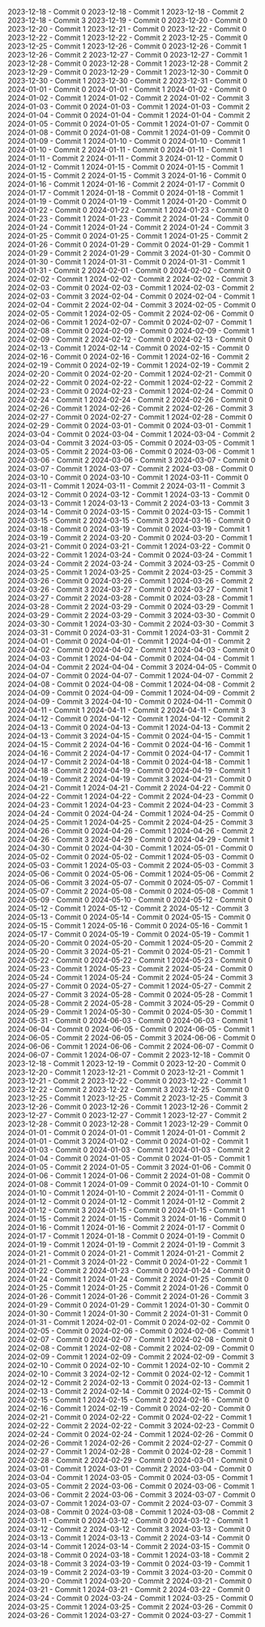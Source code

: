 2023-12-18 - Commit 0
2023-12-18 - Commit 1
2023-12-18 - Commit 2
2023-12-18 - Commit 3
2023-12-19 - Commit 0
2023-12-20 - Commit 0
2023-12-20 - Commit 1
2023-12-21 - Commit 0
2023-12-22 - Commit 0
2023-12-22 - Commit 1
2023-12-22 - Commit 2
2023-12-25 - Commit 0
2023-12-25 - Commit 1
2023-12-26 - Commit 0
2023-12-26 - Commit 1
2023-12-26 - Commit 2
2023-12-27 - Commit 0
2023-12-27 - Commit 1
2023-12-28 - Commit 0
2023-12-28 - Commit 1
2023-12-28 - Commit 2
2023-12-29 - Commit 0
2023-12-29 - Commit 1
2023-12-30 - Commit 0
2023-12-30 - Commit 1
2023-12-30 - Commit 2
2023-12-31 - Commit 0
2024-01-01 - Commit 0
2024-01-01 - Commit 1
2024-01-02 - Commit 0
2024-01-02 - Commit 1
2024-01-02 - Commit 2
2024-01-02 - Commit 3
2024-01-03 - Commit 0
2024-01-03 - Commit 1
2024-01-03 - Commit 2
2024-01-04 - Commit 0
2024-01-04 - Commit 1
2024-01-04 - Commit 2
2024-01-05 - Commit 0
2024-01-05 - Commit 1
2024-01-07 - Commit 0
2024-01-08 - Commit 0
2024-01-08 - Commit 1
2024-01-09 - Commit 0
2024-01-09 - Commit 1
2024-01-10 - Commit 0
2024-01-10 - Commit 1
2024-01-10 - Commit 2
2024-01-11 - Commit 0
2024-01-11 - Commit 1
2024-01-11 - Commit 2
2024-01-11 - Commit 3
2024-01-12 - Commit 0
2024-01-12 - Commit 1
2024-01-15 - Commit 0
2024-01-15 - Commit 1
2024-01-15 - Commit 2
2024-01-15 - Commit 3
2024-01-16 - Commit 0
2024-01-16 - Commit 1
2024-01-16 - Commit 2
2024-01-17 - Commit 0
2024-01-17 - Commit 1
2024-01-18 - Commit 0
2024-01-18 - Commit 1
2024-01-19 - Commit 0
2024-01-19 - Commit 1
2024-01-20 - Commit 0
2024-01-22 - Commit 0
2024-01-22 - Commit 1
2024-01-23 - Commit 0
2024-01-23 - Commit 1
2024-01-23 - Commit 2
2024-01-24 - Commit 0
2024-01-24 - Commit 1
2024-01-24 - Commit 2
2024-01-24 - Commit 3
2024-01-25 - Commit 0
2024-01-25 - Commit 1
2024-01-25 - Commit 2
2024-01-26 - Commit 0
2024-01-29 - Commit 0
2024-01-29 - Commit 1
2024-01-29 - Commit 2
2024-01-29 - Commit 3
2024-01-30 - Commit 0
2024-01-30 - Commit 1
2024-01-31 - Commit 0
2024-01-31 - Commit 1
2024-01-31 - Commit 2
2024-02-01 - Commit 0
2024-02-02 - Commit 0
2024-02-02 - Commit 1
2024-02-02 - Commit 2
2024-02-02 - Commit 3
2024-02-03 - Commit 0
2024-02-03 - Commit 1
2024-02-03 - Commit 2
2024-02-03 - Commit 3
2024-02-04 - Commit 0
2024-02-04 - Commit 1
2024-02-04 - Commit 2
2024-02-04 - Commit 3
2024-02-05 - Commit 0
2024-02-05 - Commit 1
2024-02-05 - Commit 2
2024-02-06 - Commit 0
2024-02-06 - Commit 1
2024-02-07 - Commit 0
2024-02-07 - Commit 1
2024-02-08 - Commit 0
2024-02-09 - Commit 0
2024-02-09 - Commit 1
2024-02-09 - Commit 2
2024-02-12 - Commit 0
2024-02-13 - Commit 0
2024-02-13 - Commit 1
2024-02-14 - Commit 0
2024-02-15 - Commit 0
2024-02-16 - Commit 0
2024-02-16 - Commit 1
2024-02-16 - Commit 2
2024-02-19 - Commit 0
2024-02-19 - Commit 1
2024-02-19 - Commit 2
2024-02-20 - Commit 0
2024-02-20 - Commit 1
2024-02-21 - Commit 0
2024-02-22 - Commit 0
2024-02-22 - Commit 1
2024-02-22 - Commit 2
2024-02-23 - Commit 0
2024-02-23 - Commit 1
2024-02-24 - Commit 0
2024-02-24 - Commit 1
2024-02-24 - Commit 2
2024-02-26 - Commit 0
2024-02-26 - Commit 1
2024-02-26 - Commit 2
2024-02-26 - Commit 3
2024-02-27 - Commit 0
2024-02-27 - Commit 1
2024-02-28 - Commit 0
2024-02-29 - Commit 0
2024-03-01 - Commit 0
2024-03-01 - Commit 1
2024-03-04 - Commit 0
2024-03-04 - Commit 1
2024-03-04 - Commit 2
2024-03-04 - Commit 3
2024-03-05 - Commit 0
2024-03-05 - Commit 1
2024-03-05 - Commit 2
2024-03-06 - Commit 0
2024-03-06 - Commit 1
2024-03-06 - Commit 2
2024-03-06 - Commit 3
2024-03-07 - Commit 0
2024-03-07 - Commit 1
2024-03-07 - Commit 2
2024-03-08 - Commit 0
2024-03-10 - Commit 0
2024-03-10 - Commit 1
2024-03-11 - Commit 0
2024-03-11 - Commit 1
2024-03-11 - Commit 2
2024-03-11 - Commit 3
2024-03-12 - Commit 0
2024-03-12 - Commit 1
2024-03-13 - Commit 0
2024-03-13 - Commit 1
2024-03-13 - Commit 2
2024-03-13 - Commit 3
2024-03-14 - Commit 0
2024-03-15 - Commit 0
2024-03-15 - Commit 1
2024-03-15 - Commit 2
2024-03-15 - Commit 3
2024-03-16 - Commit 0
2024-03-18 - Commit 0
2024-03-19 - Commit 0
2024-03-19 - Commit 1
2024-03-19 - Commit 2
2024-03-20 - Commit 0
2024-03-20 - Commit 1
2024-03-21 - Commit 0
2024-03-21 - Commit 1
2024-03-22 - Commit 0
2024-03-22 - Commit 1
2024-03-24 - Commit 0
2024-03-24 - Commit 1
2024-03-24 - Commit 2
2024-03-24 - Commit 3
2024-03-25 - Commit 0
2024-03-25 - Commit 1
2024-03-25 - Commit 2
2024-03-25 - Commit 3
2024-03-26 - Commit 0
2024-03-26 - Commit 1
2024-03-26 - Commit 2
2024-03-26 - Commit 3
2024-03-27 - Commit 0
2024-03-27 - Commit 1
2024-03-27 - Commit 2
2024-03-28 - Commit 0
2024-03-28 - Commit 1
2024-03-28 - Commit 2
2024-03-29 - Commit 0
2024-03-29 - Commit 1
2024-03-29 - Commit 2
2024-03-29 - Commit 3
2024-03-30 - Commit 0
2024-03-30 - Commit 1
2024-03-30 - Commit 2
2024-03-30 - Commit 3
2024-03-31 - Commit 0
2024-03-31 - Commit 1
2024-03-31 - Commit 2
2024-04-01 - Commit 0
2024-04-01 - Commit 1
2024-04-01 - Commit 2
2024-04-02 - Commit 0
2024-04-02 - Commit 1
2024-04-03 - Commit 0
2024-04-03 - Commit 1
2024-04-04 - Commit 0
2024-04-04 - Commit 1
2024-04-04 - Commit 2
2024-04-04 - Commit 3
2024-04-05 - Commit 0
2024-04-07 - Commit 0
2024-04-07 - Commit 1
2024-04-07 - Commit 2
2024-04-08 - Commit 0
2024-04-08 - Commit 1
2024-04-08 - Commit 2
2024-04-09 - Commit 0
2024-04-09 - Commit 1
2024-04-09 - Commit 2
2024-04-09 - Commit 3
2024-04-10 - Commit 0
2024-04-11 - Commit 0
2024-04-11 - Commit 1
2024-04-11 - Commit 2
2024-04-11 - Commit 3
2024-04-12 - Commit 0
2024-04-12 - Commit 1
2024-04-12 - Commit 2
2024-04-13 - Commit 0
2024-04-13 - Commit 1
2024-04-13 - Commit 2
2024-04-13 - Commit 3
2024-04-15 - Commit 0
2024-04-15 - Commit 1
2024-04-15 - Commit 2
2024-04-16 - Commit 0
2024-04-16 - Commit 1
2024-04-16 - Commit 2
2024-04-17 - Commit 0
2024-04-17 - Commit 1
2024-04-17 - Commit 2
2024-04-18 - Commit 0
2024-04-18 - Commit 1
2024-04-18 - Commit 2
2024-04-19 - Commit 0
2024-04-19 - Commit 1
2024-04-19 - Commit 2
2024-04-19 - Commit 3
2024-04-21 - Commit 0
2024-04-21 - Commit 1
2024-04-21 - Commit 2
2024-04-22 - Commit 0
2024-04-22 - Commit 1
2024-04-22 - Commit 2
2024-04-23 - Commit 0
2024-04-23 - Commit 1
2024-04-23 - Commit 2
2024-04-23 - Commit 3
2024-04-24 - Commit 0
2024-04-24 - Commit 1
2024-04-25 - Commit 0
2024-04-25 - Commit 1
2024-04-25 - Commit 2
2024-04-25 - Commit 3
2024-04-26 - Commit 0
2024-04-26 - Commit 1
2024-04-26 - Commit 2
2024-04-26 - Commit 3
2024-04-29 - Commit 0
2024-04-29 - Commit 1
2024-04-30 - Commit 0
2024-04-30 - Commit 1
2024-05-01 - Commit 0
2024-05-02 - Commit 0
2024-05-02 - Commit 1
2024-05-03 - Commit 0
2024-05-03 - Commit 1
2024-05-03 - Commit 2
2024-05-03 - Commit 3
2024-05-06 - Commit 0
2024-05-06 - Commit 1
2024-05-06 - Commit 2
2024-05-06 - Commit 3
2024-05-07 - Commit 0
2024-05-07 - Commit 1
2024-05-07 - Commit 2
2024-05-08 - Commit 0
2024-05-08 - Commit 1
2024-05-09 - Commit 0
2024-05-10 - Commit 0
2024-05-12 - Commit 0
2024-05-12 - Commit 1
2024-05-12 - Commit 2
2024-05-12 - Commit 3
2024-05-13 - Commit 0
2024-05-14 - Commit 0
2024-05-15 - Commit 0
2024-05-15 - Commit 1
2024-05-16 - Commit 0
2024-05-16 - Commit 1
2024-05-17 - Commit 0
2024-05-19 - Commit 0
2024-05-19 - Commit 1
2024-05-20 - Commit 0
2024-05-20 - Commit 1
2024-05-20 - Commit 2
2024-05-20 - Commit 3
2024-05-21 - Commit 0
2024-05-21 - Commit 1
2024-05-22 - Commit 0
2024-05-22 - Commit 1
2024-05-23 - Commit 0
2024-05-23 - Commit 1
2024-05-23 - Commit 2
2024-05-24 - Commit 0
2024-05-24 - Commit 1
2024-05-24 - Commit 2
2024-05-24 - Commit 3
2024-05-27 - Commit 0
2024-05-27 - Commit 1
2024-05-27 - Commit 2
2024-05-27 - Commit 3
2024-05-28 - Commit 0
2024-05-28 - Commit 1
2024-05-28 - Commit 2
2024-05-28 - Commit 3
2024-05-29 - Commit 0
2024-05-29 - Commit 1
2024-05-30 - Commit 0
2024-05-30 - Commit 1
2024-05-31 - Commit 0
2024-06-03 - Commit 0
2024-06-03 - Commit 1
2024-06-04 - Commit 0
2024-06-05 - Commit 0
2024-06-05 - Commit 1
2024-06-05 - Commit 2
2024-06-05 - Commit 3
2024-06-06 - Commit 0
2024-06-06 - Commit 1
2024-06-06 - Commit 2
2024-06-07 - Commit 0
2024-06-07 - Commit 1
2024-06-07 - Commit 2
2023-12-18 - Commit 0
2023-12-18 - Commit 1
2023-12-19 - Commit 0
2023-12-20 - Commit 0
2023-12-20 - Commit 1
2023-12-21 - Commit 0
2023-12-21 - Commit 1
2023-12-21 - Commit 2
2023-12-22 - Commit 0
2023-12-22 - Commit 1
2023-12-22 - Commit 2
2023-12-22 - Commit 3
2023-12-25 - Commit 0
2023-12-25 - Commit 1
2023-12-25 - Commit 2
2023-12-25 - Commit 3
2023-12-26 - Commit 0
2023-12-26 - Commit 1
2023-12-26 - Commit 2
2023-12-27 - Commit 0
2023-12-27 - Commit 1
2023-12-27 - Commit 2
2023-12-28 - Commit 0
2023-12-28 - Commit 1
2023-12-29 - Commit 0
2024-01-01 - Commit 0
2024-01-01 - Commit 1
2024-01-01 - Commit 2
2024-01-01 - Commit 3
2024-01-02 - Commit 0
2024-01-02 - Commit 1
2024-01-03 - Commit 0
2024-01-03 - Commit 1
2024-01-03 - Commit 2
2024-01-04 - Commit 0
2024-01-05 - Commit 0
2024-01-05 - Commit 1
2024-01-05 - Commit 2
2024-01-05 - Commit 3
2024-01-06 - Commit 0
2024-01-06 - Commit 1
2024-01-06 - Commit 2
2024-01-08 - Commit 0
2024-01-08 - Commit 1
2024-01-09 - Commit 0
2024-01-10 - Commit 0
2024-01-10 - Commit 1
2024-01-10 - Commit 2
2024-01-11 - Commit 0
2024-01-12 - Commit 0
2024-01-12 - Commit 1
2024-01-12 - Commit 2
2024-01-12 - Commit 3
2024-01-15 - Commit 0
2024-01-15 - Commit 1
2024-01-15 - Commit 2
2024-01-15 - Commit 3
2024-01-16 - Commit 0
2024-01-16 - Commit 1
2024-01-16 - Commit 2
2024-01-17 - Commit 0
2024-01-17 - Commit 1
2024-01-18 - Commit 0
2024-01-19 - Commit 0
2024-01-19 - Commit 1
2024-01-19 - Commit 2
2024-01-19 - Commit 3
2024-01-21 - Commit 0
2024-01-21 - Commit 1
2024-01-21 - Commit 2
2024-01-21 - Commit 3
2024-01-22 - Commit 0
2024-01-22 - Commit 1
2024-01-22 - Commit 2
2024-01-23 - Commit 0
2024-01-24 - Commit 0
2024-01-24 - Commit 1
2024-01-24 - Commit 2
2024-01-25 - Commit 0
2024-01-25 - Commit 1
2024-01-25 - Commit 2
2024-01-26 - Commit 0
2024-01-26 - Commit 1
2024-01-26 - Commit 2
2024-01-26 - Commit 3
2024-01-29 - Commit 0
2024-01-29 - Commit 1
2024-01-30 - Commit 0
2024-01-30 - Commit 1
2024-01-30 - Commit 2
2024-01-31 - Commit 0
2024-01-31 - Commit 1
2024-02-01 - Commit 0
2024-02-02 - Commit 0
2024-02-05 - Commit 0
2024-02-06 - Commit 0
2024-02-06 - Commit 1
2024-02-07 - Commit 0
2024-02-07 - Commit 1
2024-02-08 - Commit 0
2024-02-08 - Commit 1
2024-02-08 - Commit 2
2024-02-09 - Commit 0
2024-02-09 - Commit 1
2024-02-09 - Commit 2
2024-02-09 - Commit 3
2024-02-10 - Commit 0
2024-02-10 - Commit 1
2024-02-10 - Commit 2
2024-02-10 - Commit 3
2024-02-12 - Commit 0
2024-02-12 - Commit 1
2024-02-12 - Commit 2
2024-02-13 - Commit 0
2024-02-13 - Commit 1
2024-02-13 - Commit 2
2024-02-14 - Commit 0
2024-02-15 - Commit 0
2024-02-15 - Commit 1
2024-02-15 - Commit 2
2024-02-16 - Commit 0
2024-02-16 - Commit 1
2024-02-19 - Commit 0
2024-02-20 - Commit 0
2024-02-21 - Commit 0
2024-02-22 - Commit 0
2024-02-22 - Commit 1
2024-02-22 - Commit 2
2024-02-22 - Commit 3
2024-02-23 - Commit 0
2024-02-24 - Commit 0
2024-02-24 - Commit 1
2024-02-26 - Commit 0
2024-02-26 - Commit 1
2024-02-26 - Commit 2
2024-02-27 - Commit 0
2024-02-27 - Commit 1
2024-02-28 - Commit 0
2024-02-28 - Commit 1
2024-02-28 - Commit 2
2024-02-29 - Commit 0
2024-03-01 - Commit 0
2024-03-01 - Commit 1
2024-03-01 - Commit 2
2024-03-04 - Commit 0
2024-03-04 - Commit 1
2024-03-05 - Commit 0
2024-03-05 - Commit 1
2024-03-05 - Commit 2
2024-03-06 - Commit 0
2024-03-06 - Commit 1
2024-03-06 - Commit 2
2024-03-06 - Commit 3
2024-03-07 - Commit 0
2024-03-07 - Commit 1
2024-03-07 - Commit 2
2024-03-07 - Commit 3
2024-03-08 - Commit 0
2024-03-08 - Commit 1
2024-03-08 - Commit 2
2024-03-11 - Commit 0
2024-03-12 - Commit 0
2024-03-12 - Commit 1
2024-03-12 - Commit 2
2024-03-12 - Commit 3
2024-03-13 - Commit 0
2024-03-13 - Commit 1
2024-03-13 - Commit 2
2024-03-14 - Commit 0
2024-03-14 - Commit 1
2024-03-14 - Commit 2
2024-03-15 - Commit 0
2024-03-18 - Commit 0
2024-03-18 - Commit 1
2024-03-18 - Commit 2
2024-03-18 - Commit 3
2024-03-19 - Commit 0
2024-03-19 - Commit 1
2024-03-19 - Commit 2
2024-03-19 - Commit 3
2024-03-20 - Commit 0
2024-03-20 - Commit 1
2024-03-20 - Commit 2
2024-03-21 - Commit 0
2024-03-21 - Commit 1
2024-03-21 - Commit 2
2024-03-22 - Commit 0
2024-03-24 - Commit 0
2024-03-24 - Commit 1
2024-03-25 - Commit 0
2024-03-25 - Commit 1
2024-03-25 - Commit 2
2024-03-26 - Commit 0
2024-03-26 - Commit 1
2024-03-27 - Commit 0
2024-03-27 - Commit 1
